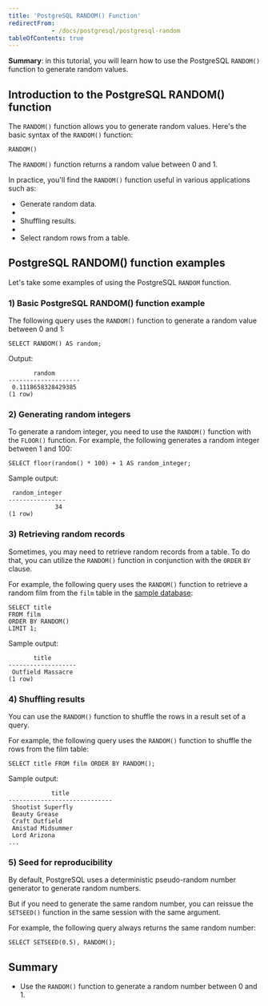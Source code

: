```yaml
---
title: 'PostgreSQL RANDOM() Function'
redirectFrom: 
            - /docs/postgresql/postgresql-random
tableOfContents: true
---
```



**Summary**: in this tutorial, you will learn how to use the PostgreSQL `RANDOM()` function to generate random values.

## Introduction to the PostgreSQL RANDOM() function

The `RANDOM()` function allows you to generate random values. Here's the basic syntax of the `RANDOM()` function:

```
RANDOM()
```

The `RANDOM()` function returns a random value between 0 and 1.

In practice, you'll find the `RANDOM()` function useful in various applications such as:

- Generate random data.
-
- Shuffling results.
-
- Select random rows from a table.

## PostgreSQL RANDOM() function examples

Let's take some examples of using the PostgreSQL `RANDOM` function.

### 1) Basic PostgreSQL RANDOM() function example

The following query uses the `RANDOM()` function to generate a random value between 0 and 1:

```
SELECT RANDOM() AS random;
```

Output:

```
       random
--------------------
 0.1118658328429385
(1 row)
```

### 2) Generating random integers

To generate a random integer, you need to use the `RANDOM()` function with the `FLOOR()` function. For example, the following generates a random integer between 1 and 100:

```
SELECT floor(random() * 100) + 1 AS random_integer;
```

Sample output:

```
 random_integer
----------------
             34
(1 row)
```

### 3) Retrieving random records

Sometimes, you may need to retrieve random records from a table. To do that, you can utilize the `RANDOM()` function in conjunction with the `ORDER` `BY` clause.

For example, the following query uses the `RANDOM()` function to retrieve a random film from the `film` table in the [sample database](/docs/postgresql/postgresql-getting-started/postgresql-sample-database):

```
SELECT title
FROM film
ORDER BY RANDOM()
LIMIT 1;
```

Sample output:

```
       title
-------------------
 Outfield Massacre
(1 row)
```

### 4) Shuffling results

You can use the `RANDOM()` function to shuffle the rows in a result set of a query.

For example, the following query uses the `RANDOM()` function to shuffle the rows from the film table:

```
SELECT title FROM film ORDER BY RANDOM();
```

Sample output:

```
            title
-----------------------------
 Shootist Superfly
 Beauty Grease
 Craft Outfield
 Amistad Midsummer
 Lord Arizona
...
```

### 5) Seed for reproducibility

By default, PostgreSQL uses a deterministic pseudo-random number generator to generate random numbers.

But if you need to generate the same random number, you can reissue the `SETSEED()` function in the same session with the same argument.

For example, the following query always returns the same random number:

```
SELECT SETSEED(0.5), RANDOM();
```

## Summary

- Use the `RANDOM()` function to generate a random number between 0 and 1.
